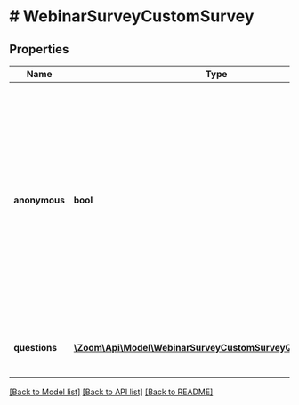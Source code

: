 # # WebinarSurveyCustomSurvey

## Properties

Name | Type | Description | Notes
------------ | ------------- | ------------- | -------------
**anonymous** | **bool** | Allow participants to anonymously answer survey questions:  * &#x60;true&#x60; — Anonymous survey enabled.  * &#x60;false&#x60; — Participants cannot answer survey questions anonymously.    This value defaults to &#x60;true&#x60;. | [optional] [default to false]
**questions** | [**\Zoom\Api\Model\WebinarSurveyCustomSurveyQuestionsInner[]**](WebinarSurveyCustomSurveyQuestionsInner.md) | Information about the webinar survey&#39;s questions. | [optional]

[[Back to Model list]](../../README.md#models) [[Back to API list]](../../README.md#endpoints) [[Back to README]](../../README.md)
